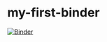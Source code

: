 # my-first-binder
[![Binder](https://mybinder.org/badge_logo.svg)](https://mybinder.org/v2/gh/nblancotam/my-first-binder/HEAD)
